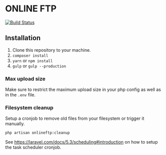 # ONLINE FTP
[![Build Status](https://travis-ci.org/OFFLINE-GmbH/Online-FTP.svg)](https://travis-ci.org/OFFLINE-GmbH/Online-FTP)

## Installation

1. Clone this repository to your machine.
1. `composer install`
1. `yarn` or `npm install`
1. `gulp` or `gulp --production`

### Max upload size

Make sure to restrict the maximum upload size in your php config as well as in the `.env` file.

### Filesystem cleanup
Setup a cronjob to remove old files from your filesystem or trigger it manually.

```
php artisan onlineftp:cleanup
```

See https://laravel.com/docs/5.3/scheduling#introduction on how to setup the task scheduler cronjob.
